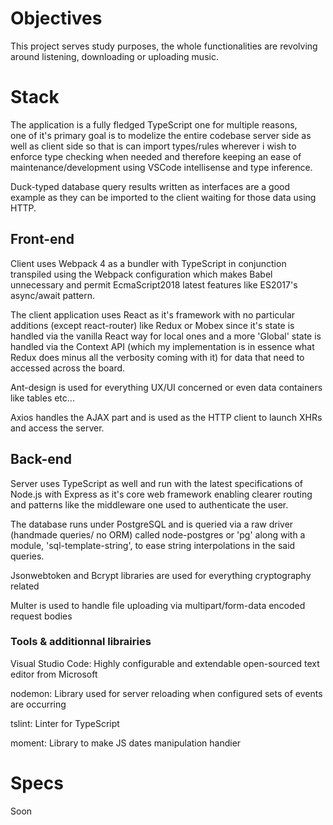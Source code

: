 
# Objectives
This project serves study purposes,
the whole functionalities are revolving around listening, downloading or uploading music.

# Stack
The application is a fully fledged TypeScript one for multiple reasons,  
one of it's primary goal is to modelize the entire codebase server side as well as client side so that is can import types/rules wherever i wish
to enforce type checking when needed and therefore keeping an ease of maintenance/development using VSCode intellisense and type inference.

Duck-typed database query results written as interfaces are a good example as they can be imported to the client waiting for those data using HTTP.

## Front-end
Client uses Webpack 4 as a bundler with TypeScript in conjunction transpiled using the Webpack configuration which makes Babel unnecessary and permit EcmaScript2018 latest features like ES2017's async/await pattern.

The client application uses React as it's framework with no particular additions (except react-router) like Redux or Mobex since it's state is handled via the vanilla React way for local ones and a more 'Global' state is handled via the Context API (which my implementation is in essence what Redux does minus all the verbosity coming with it) for data that need to accessed across the board.

Ant-design is used for everything UX/UI concerned or even data containers like tables etc...

Axios handles the AJAX part and is used as the HTTP client to launch XHRs and access the server.

## Back-end
Server uses TypeScript as well and run with the latest specifications of Node.js with Express as it's core web framework enabling clearer routing and patterns like the middleware one used to authenticate the user.

The database runs under PostgreSQL and is queried via a raw driver (handmade queries/ no ORM) called node-postgres or 'pg' along with a module, 'sql-template-string', to ease string interpolations in the said queries.

Jsonwebtoken and Bcrypt libraries are used for everything cryptography related

Multer is used to handle file uploading via multipart/form-data encoded request bodies

### Tools & additionnal librairies
Visual Studio Code: Highly configurable and extendable open-sourced text editor from Microsoft

nodemon: Library used for server reloading when configured sets of events are occurring

tslint: Linter for TypeScript

moment: Library to make JS dates manipulation handier

# Specs
Soon
